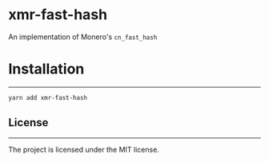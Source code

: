 # xmr-fast-hash

An implementation of Monero's `cn_fast_hash`

# Installation

---

```sh
yarn add xmr-fast-hash
```

## License

---

The project is licensed under the MIT license.
